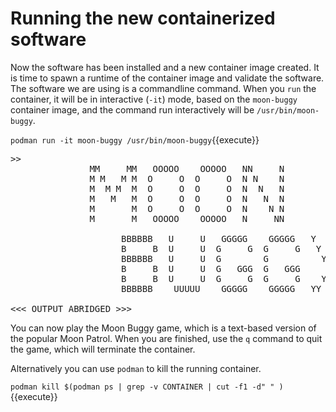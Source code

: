 # Running the new containerized software

Now the software has been installed and a new container image created.  It is
time to spawn a runtime of the container image and validate the software.  The
software we are using is a commandline command.  When you `run` the container,
it will be in interactive (`-it`) mode, based on the `moon-buggy` container
image, and the command run interactively will be `/usr/bin/moon-buggy`.

`podman run -it moon-buggy /usr/bin/moon-buggy`{{execute}}

<pre class="file"
<<< OUTPUT ABRIDGED >>>
               MM     MM   OOOOO    OOOOO   NN     N
               M M   M M  O     O  O     O  N N    N
               M  M M  M  O     O  O     O  N  N   N
               M   M   M  O     O  O     O  N   N  N
               M       M  O     O  O     O  N    N N
               M       M   OOOOO    OOOOO   N     NN

                     BBBBBB   U     U   GGGGG    GGGGG   Y     Y
                     B     B  U     U  G     G  G     G   Y   Y
                     BBBBBB   U     U  G        G          Y Y
                     B     B  U     U  G   GGG  G   GGG     Y
                     B     B  U     U  G     G  G     G    Y
                     BBBBBB    UUUUU    GGGGG    GGGGG   YY

<<< OUTPUT ABRIDGED >>>
</pre>

You can now play the Moon Buggy game, which is a text-based version of the
popular Moon Patrol.  When you are finished, use the `q` command to quit the
game, which will terminate the container.

Alternatively you can use `podman` to kill the running container.

`podman kill $(podman ps | grep -v CONTAINER | cut -f1 -d" " )`{{execute}}

